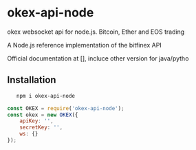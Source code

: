 # okex-api-node
okex websocket api for node.js. Bitcoin, Ether and EOS trading

A Node.js reference implementation of the bitfinex API

Official documentation at [], incluce other version for java/pytho

## Installation
```bash
   npm i okex-api-node
```

```js
const OKEX = require('okex-api-node');
const okex = new OKEX({
    apiKey: '',
    secretKey: '',
    ws: {}
});

```